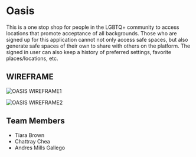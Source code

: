 # Oasis

This is a one stop shop for people in the LGBTQ+ community to access locations that promote acceptance of all backgrounds. Those who are signed up for this application cannot not only access safe spaces, but also generate safe spaces of their own to share with others on the platform.  The signed in user can also keep a history of preferred settings, favorite places/locations, etc.


## WIREFRAME

![OASIS WIREFRAME1](https://user-images.githubusercontent.com/90294860/169873896-70f59583-6d49-45f9-aa0b-7cd73c27b32c.png)

![OASIS WIREFRAME2](https://user-images.githubusercontent.com/90294860/169873907-0a67a141-a777-4dab-b926-9df1015c706e.png)


## Team Members

- Tiara Brown
- Chattray Chea
- Andres Mills Gallego
